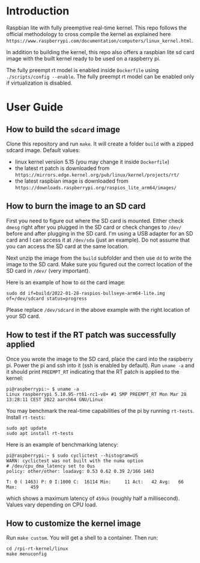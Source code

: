 # Introduction

Raspbian lite with fully preemptive real-time kernel. This repo follows the official methodology to cross compile the kernel as explained here `https://www.raspberrypi.com/documentation/computers/linux_kernel.html`.

In addition to building the kernel, this repo also offers a raspbian lite sd card image with the built kernel ready to be used on a raspberry pi.

The fully preempt rt model is enabled inside `Dockerfile` using `./scripts/config --enable`. The fully preempt rt model can be enabled only if virtualization is disabled.

# User Guide

## How to build the `sdcard` image

Clone this repository and run `make`. It will create a folder `build` with a zipped sdcard image. Default values:
- linux kernel version 5.15 (you may change it inside `Dockerfile`)
- the latest rt patch is downloaded from `https://mirrors.edge.kernel.org/pub/linux/kernel/projects/rt/`
- the latest raspbian image is downloaded from `https://downloads.raspberrypi.org/raspios_lite_arm64/images/`

## How to burn the image to an SD card

First you need to figure out where the SD card is mounted. Either check `dmesg` right after you plugged in the SD card or check changes to `/dev/` before and after plugging in the SD card. I'm using a USB adapter for an SD card and I can access it at `/dev/sda` (just an example). Do not assume that you can access the SD card at the same location.

Next unzip the image from the `build` subfolder and then use `dd` to write the image to the SD card. Make sure you figured out the correct location of the SD card in `/dev/` (very important). 

Here is an example of how to `dd` the card image:
```
sudo dd if=build/2022-01-28-raspios-bullseye-arm64-lite.img of=/dev/sdcard status=progress
```

Please replace `/dev/sdcard` in the above example with the right location of your SD card.

## How to test if the RT patch was successfully applied

Once you wrote the image to the SD card, place the card into the raspberry pi. Power the pi and ssh into it (ssh is enabled by default). Run `uname -a` and it should print `PREEMPT_RT` indicating that the RT patch is applied to the kernel:
```
pi@raspberrypi:~ $ uname -a
Linux raspberrypi 5.10.95-rt61-rc1-v8+ #1 SMP PREEMPT_RT Mon Mar 28 13:28:11 CEST 2022 aarch64 GNU/Linux
```

You may benchmark the real-time capabilities of the pi by running `rt-tests`. Install `rt-tests`:
```
sudo apt update
sudo apt install rt-tests
```

Here is an example of benchmarking latency:
```
pi@raspberrypi:~ $ sudo cyclictest --histogram=US
WARN: cyclictest was not built with the numa option
# /dev/cpu_dma_latency set to 0us
policy: other/other: loadavg: 0.53 0.62 0.39 2/166 1463          

T: 0 ( 1463) P: 0 I:1000 C:  16114 Min:     11 Act:   42 Avg:   66 Max:     459
```
which shows a maximum latency of `459us` (roughly half a millisecond). Values vary depending on CPU load.

## How to customize the kernel image

Run `make custom`. You will get a shell to a container. Then run:
```
cd /rpi-rt-kernel/linux
make menuconfig
```
